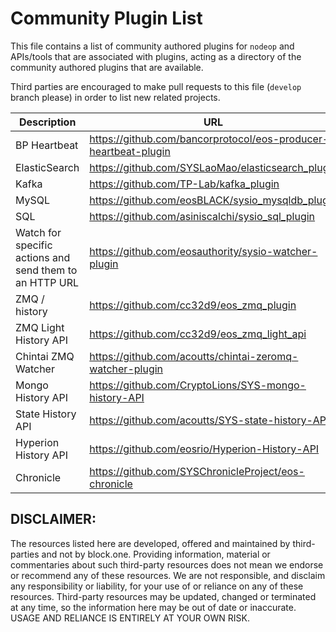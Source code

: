 # Community Plugin List

This file contains a list of community authored plugins for `nodeop` and APIs/tools that are associated with plugins, acting as a directory of the community authored plugins that are available.

Third parties are encouraged to make pull requests to this file (`develop` branch please) in order to list new related projects.

| Description | URL |
| ----------- | --- |
| BP Heartbeat  | https://github.com/bancorprotocol/eos-producer-heartbeat-plugin |
| ElasticSearch | https://github.com/SYSLaoMao/elasticsearch_plugin |
| Kafka | https://github.com/TP-Lab/kafka_plugin |
| MySQL | https://github.com/eosBLACK/sysio_mysqldb_plugin |
| SQL | https://github.com/asiniscalchi/sysio_sql_plugin |
| Watch for specific actions and send them to an HTTP URL | https://github.com/eosauthority/sysio-watcher-plugin |
| ZMQ / history | https://github.com/cc32d9/eos_zmq_plugin |
| ZMQ Light History API | https://github.com/cc32d9/eos_zmq_light_api |
| Chintai ZMQ Watcher | https://github.com/acoutts/chintai-zeromq-watcher-plugin |
| Mongo History API | https://github.com/CryptoLions/SYS-mongo-history-API |
| State History API | https://github.com/acoutts/SYS-state-history-API |
| Hyperion History API | https://github.com/eosrio/Hyperion-History-API |
| Chronicle	| https://github.com/SYSChronicleProject/eos-chronicle |

## DISCLAIMER:

The resources listed here are developed, offered and maintained by third-parties and not by block.one. Providing information, material or commentaries about such third-party resources does not mean we endorse or recommend any of these resources. We are not responsible, and disclaim any responsibility or liability, for your use of or reliance on any of these resources. Third-party resources may be updated, changed or terminated at any time, so the information here may be out of date or inaccurate.  USAGE AND RELIANCE IS ENTIRELY AT YOUR OWN RISK.
